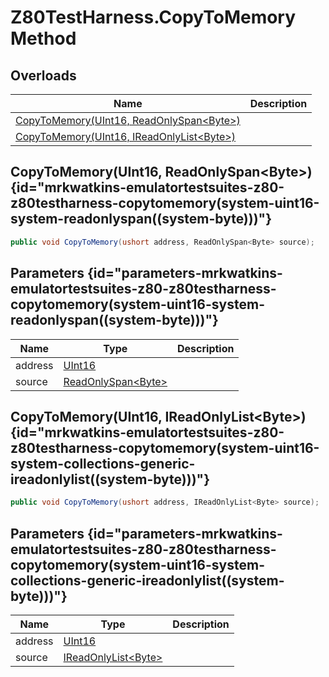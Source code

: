 # Z80TestHarness.CopyToMemory Method
## Overloads

| Name | Description |
| ---- | ----------- |
| [CopyToMemory(UInt16, ReadOnlySpan&lt;Byte&gt;)](MrKWatkins.EmulatorTestSuites.Z80.Z80TestHarness.CopyToMemory.md#mrkwatkins-emulatortestsuites-z80-z80testharness-copytomemory(system-uint16-system-readonlyspan((system-byte)))) |  |
| [CopyToMemory(UInt16, IReadOnlyList&lt;Byte&gt;)](MrKWatkins.EmulatorTestSuites.Z80.Z80TestHarness.CopyToMemory.md#mrkwatkins-emulatortestsuites-z80-z80testharness-copytomemory(system-uint16-system-collections-generic-ireadonlylist((system-byte)))) |  |

## CopyToMemory(UInt16, ReadOnlySpan&lt;Byte&gt;) {id="mrkwatkins-emulatortestsuites-z80-z80testharness-copytomemory(system-uint16-system-readonlyspan((system-byte)))"}

```c#
public void CopyToMemory(ushort address, ReadOnlySpan<Byte> source);
```

## Parameters {id="parameters-mrkwatkins-emulatortestsuites-z80-z80testharness-copytomemory(system-uint16-system-readonlyspan((system-byte)))"}

| Name | Type | Description |
| ---- | ---- | ----------- |
| address | [UInt16](https://learn.microsoft.com/en-gb/dotnet/api/System.UInt16) |  |
| source | [ReadOnlySpan&lt;Byte&gt;](https://learn.microsoft.com/en-gb/dotnet/api/System.ReadOnlySpan-1) |  |

## CopyToMemory(UInt16, IReadOnlyList&lt;Byte&gt;) {id="mrkwatkins-emulatortestsuites-z80-z80testharness-copytomemory(system-uint16-system-collections-generic-ireadonlylist((system-byte)))"}

```c#
public void CopyToMemory(ushort address, IReadOnlyList<Byte> source);
```

## Parameters {id="parameters-mrkwatkins-emulatortestsuites-z80-z80testharness-copytomemory(system-uint16-system-collections-generic-ireadonlylist((system-byte)))"}

| Name | Type | Description |
| ---- | ---- | ----------- |
| address | [UInt16](https://learn.microsoft.com/en-gb/dotnet/api/System.UInt16) |  |
| source | [IReadOnlyList&lt;Byte&gt;](https://learn.microsoft.com/en-gb/dotnet/api/System.Collections.Generic.IReadOnlyList-1) |  |

